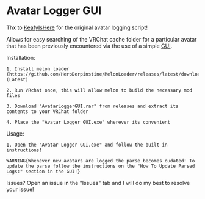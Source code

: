 # Avatar Logger GUI

Thx to [KeafyIsHere](https://github.com/KeafyIsHere) for the original avatar logging script!

Allows for easy searching of the VRChat cache folder for a particular avatar that has been previously encountered via the use of a simple [GUI](https://i.imgur.com/LdOsP67.png).

Installation:
	
	1. Install melon loader (https://github.com/HerpDerpinstine/MelonLoader/releases/latest/download/MelonLoader.Installer.exe) (Latest)
	
	2. Run VRchat once, this will allow melon to build the necessary mod files
	
	3. Download "AvatarLoggerGUI.rar" from releases and extract its contents to your VRChat folder
	
	4. Place the "Avatar Logger GUI.exe" wherever its convenient
	
Usage:

	1. Open the "Avatar Logger GUI.exe" and follow the built in instructions!
	
	WARNING{Whenever new avatars are logged the parse becomes oudated! To update the parse follow the instructions on the "How To Update Parsed Logs:" section in the GUI!}
	 
Issues? Open an issue in the "Issues" tab and I will do my best to resolve your issue!